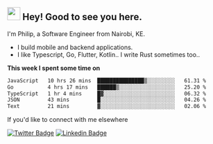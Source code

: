 <h2><img src="https://slackmojis.com/emojis/3643-cool-doge/download" width="30"/> Hey! Good to see you here.</h2>

<p>I'm Philip, a Software Engineer from Nairobi, KE. 

- I build mobile and backend applications.
- I like Typescript, Go, Flutter, Kotlin.. I write Rust sometimes too..</p>

**This week I spent some time on**
<!--START_SECTION:waka-->

```txt
JavaScript   10 hrs 26 mins  ███████████████▒░░░░░░░░░   61.31 %
Go           4 hrs 17 mins   ██████▒░░░░░░░░░░░░░░░░░░   25.20 %
TypeScript   1 hr 4 mins     █▓░░░░░░░░░░░░░░░░░░░░░░░   06.32 %
JSON         43 mins         █░░░░░░░░░░░░░░░░░░░░░░░░   04.26 %
Text         21 mins         ▓░░░░░░░░░░░░░░░░░░░░░░░░   02.06 %
```

<!--END_SECTION:waka-->

If you'd like to connect with me elsewhere

[![Twitter Badge](https://img.shields.io/badge/-Twitter-1ca0f1?style=flat-square&labelColor=1ca0f1&logo=twitter&logoColor=white&link=https://twitter.com/_diogorodrigues)](https://twitter.com/kimathiphil)  [![Linkedin Badge](https://img.shields.io/badge/-LinkedIn-blue?style=flat-square&logo=Linkedin&logoColor=white&link=https://www.linkedin.com/in/philip-kimathi-2604a9114/)](https://www.linkedin.com/in/philip-kimathi-2604a9114/)
